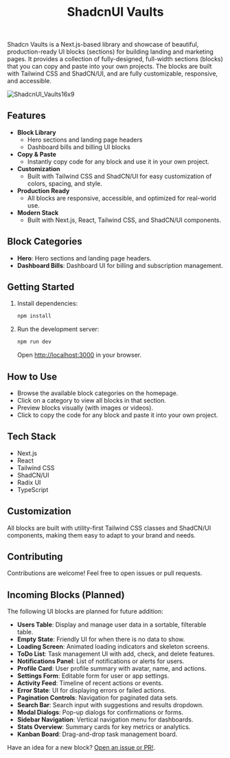 
<div align="center">
  <h1>ShadcnUI Vaults</h1>
</div>

<br />

Shadcn Vaults is a Next.js-based library and showcase of beautiful, production-ready UI blocks (sections) for building landing and marketing pages. It provides a collection of fully-designed, full-width sections (blocks) that you can copy and paste into your own projects. The blocks are built with Tailwind CSS and ShadCN/UI, and are fully customizable, responsive, and accessible.

![ShadcnUI_Vaults16x9](https://github.com/user-attachments/assets/82855d40-1d96-4120-a57e-cd1e2d3e5029)

## Features

- **Block Library**
  - Hero sections and landing page headers
  - Dashboard bills and billing UI blocks
- **Copy & Paste**
  - Instantly copy code for any block and use it in your own project.
- **Customization**
  - Built with Tailwind CSS and ShadCN/UI for easy customization of colors, spacing, and style.
- **Production Ready**
  - All blocks are responsive, accessible, and optimized for real-world use.
- **Modern Stack**
  - Built with Next.js, React, Tailwind CSS, and ShadCN/UI components.

## Block Categories

- **Hero**: Hero sections and landing page headers.
- **Dashboard Bills**: Dashboard UI for billing and subscription management.

## Getting Started

1. Install dependencies:
   ```bash
   npm install
   ```
2. Run the development server:
   ```bash
   npm run dev
   ```
   Open [http://localhost:3000](http://localhost:3000) in your browser.

## How to Use

- Browse the available block categories on the homepage.
- Click on a category to view all blocks in that section.
- Preview blocks visually (with images or videos).
- Click to copy the code for any block and paste it into your own project.

## Tech Stack

- Next.js
- React
- Tailwind CSS
- ShadCN/UI
- Radix UI
- TypeScript

## Customization

All blocks are built with utility-first Tailwind CSS classes and ShadCN/UI components, making them easy to adapt to your brand and needs.

## Contributing

Contributions are welcome! Feel free to open issues or pull requests.

## Incoming Blocks (Planned)

The following UI blocks are planned for future addition:

- **Users Table**: Display and manage user data in a sortable, filterable table.
- **Empty State**: Friendly UI for when there is no data to show.
- **Loading Screen**: Animated loading indicators and skeleton screens.
- **ToDo List**: Task management UI with add, check, and delete features.
- **Notifications Panel**: List of notifications or alerts for users.
- **Profile Card**: User profile summary with avatar, name, and actions.
- **Settings Form**: Editable form for user or app settings.
- **Activity Feed**: Timeline of recent actions or events.
- **Error State**: UI for displaying errors or failed actions.
- **Pagination Controls**: Navigation for paginated data sets.
- **Search Bar**: Search input with suggestions and results dropdown.
- **Modal Dialogs**: Pop-up dialogs for confirmations or forms.
- **Sidebar Navigation**: Vertical navigation menu for dashboards.
- **Stats Overview**: Summary cards for key metrics or analytics.
- **Kanban Board**: Drag-and-drop task management board.

Have an idea for a new block? [Open an issue or PR!](#contributing).

